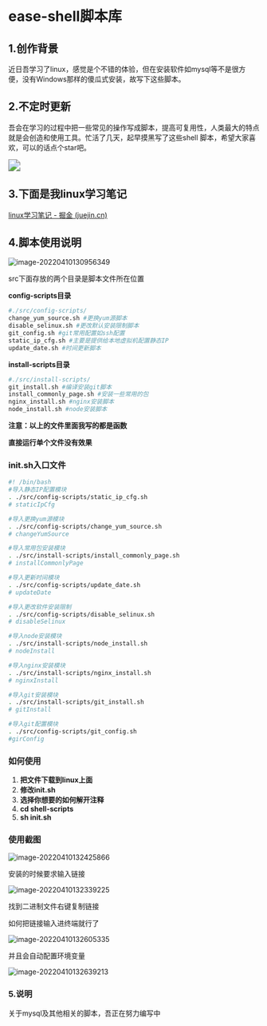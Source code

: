 # ease-shell脚本库



## 1.创作背景

近日吾学习了linux，感觉是个不错的体验，但在安装软件如mysql等不是很方便，没有Windows那样的傻瓜式安装，故写下这些脚本。



## 2.不定时更新

吾会在学习的过程中把一些常见的操作写成脚本，提高可复用性，人类最大的特点就是会创造和使用工具。忙活了几天，起早摸黑写了这些shell 脚本，希望大家喜欢，可以的话点个star吧。

<img src="https://s2.loli.net/2022/04/10/HGZ7gvUJ12MrsEC.jpg" style="zoom:150%;" />



## 3.下面是我linux学习笔记

[linux学习笔记 - 掘金 (juejin.cn)](https://juejin.cn/post/7084768750758527007/)



## 4.脚本使用说明

![image-20220410130956349](https://s2.loli.net/2022/04/10/X2JTOjELox9DBtz.png)

src下面存放的两个目录是脚本文件所在位置

**config-scripts目录**

```sh
#./src/config-scripts/
change_yum_source.sh #更换yum源脚本
disable_selinux.sh #更改默认安装限制脚本
git_config.sh #git常用配置如ssh配置
static_ip_cfg.sh #主要是提供给本地虚拟机配置静态IP
update_date.sh #时间更新脚本
```

**install-scripts目录**

```sh
#./src/install-scripts/
git_install.sh #编译安装git脚本
install_commonly_page.sh #安装一些常用的包
nginx_install.sh #nginx安装脚本
node_install.sh #node安装脚本
```

**注意：以上的文件里面我写的都是函数**

**直接运行单个文件没有效果**



### init.sh入口文件

```sh
#! /bin/bash
#导入静态IP配置模块
. ./src/config-scripts/static_ip_cfg.sh
# staticIpCfg

#导入更换yum源模块
. ./src/config-scripts/change_yum_source.sh
# changeYumSource

#导入常用包安装模块
. ./src/install-scripts/install_commonly_page.sh
# installCommonlyPage

#导入更新时间模块
. ./src/config-scripts/update_date.sh
# updateDate

#导入更改软件安装限制
. ./src/config-scripts/disable_selinux.sh
# disableSelinux

#导入node安装模块
. ./src/install-scripts/node_install.sh
# nodeInstall

#导入nginx安装模块
. ./src/install-scripts/nginx_install.sh
# nginxInstall

#导入git安装模块
. ./src/install-scripts/git_install.sh
# gitInstall

#导入git配置模块
. ./src/config-scripts/git_config.sh
#girConfig
```



### 如何使用

1. **把文件下载到linux上面**
2. **修改init.sh**
3. **选择你想要的如何解开注释**
4. **cd shell-scripts**
5. **sh init.sh**



### 使用截图

![image-20220410132425866](https://s2.loli.net/2022/04/10/fXZypVuYwskdqG8.png)



安装的时候要求输入链接

![image-20220410132339225](https://s2.loli.net/2022/04/10/qem6lY8LdPKigf5.png)



找到二进制文件右键复制链接

如何把链接输入进终端就行了

![image-20220410132605335](https://s2.loli.net/2022/04/10/EqbtwuDPh6ozCNT.png)



并且会自动配置环境变量

![image-20220410132639213](https://s2.loli.net/2022/04/10/5Qp1TU9NJfDlaoK.png)



### 5.说明

关于mysql及其他相关的脚本，吾正在努力编写中

